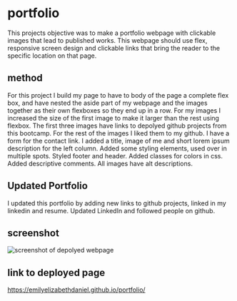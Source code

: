 # portfolio
This projects objective was to make a portfolio webpage with clickable images that lead to published works. This webpage should use flex, responsive screen design and clickable links that bring the reader to the specific location on that page. 

## method
For this project I build my page to have to body of the page a complete flex box, and have nested the aside part of my webpage and the images together as their own flexboxes so they end up in a row. For my images I increased the size of the first image to make it larger than the rest using flexbox. The first three images have links to depolyed github projects from this bootcamp. For the rest of the images I liked them to my github. I have a form for the contact link. I added a title, image of me and short lorem ipsum description for the left column. Added some styling elements, used over in multiple spots. Styled footer and header. Added classes for colors in css. Added descriptive comments. All images have alt descriptions. 

## Updated Portfolio
I updated this portfolio by adding new links to github projects, linked in my linkedin and resume. Updated LinkedIn and followed people on github.


## screenshot 
![screenshot of depolyed webpage](./assets/images/screenshot.png) 



## link to deployed page 

https://emilyelizabethdaniel.github.io/portfolio/

